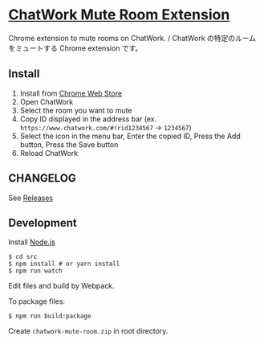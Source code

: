 # [ChatWork Mute Room Extension](https://github.com/chocoby/chatwork-mute-room-extension)

Chrome extension to mute rooms on ChatWork. / ChatWork の特定のルームをミュートする Chrome extension です。

## Install

1. Install from [Chrome Web Store](https://chrome.google.com/webstore/detail/chatwork-mute-room/hnilammhfaleikbmmobhedpohmkbonab)
1. Open ChatWork
1. Select the room you want to mute
1. Copy ID displayed in the address bar (ex. `https://www.chatwork.com/#!rid1234567` -> `1234567`)
1. Select the icon in the menu bar, Enter the copied ID, Press the Add button, Press the Save button
1. Reload ChatWork

## CHANGELOG

See [Releases](https://github.com/chocoby/chatwork-mute-room-extension/releases)

## Development

Install [Node.js](https://nodejs.org/en/download/)

```
$ cd src
$ npm install # or yarn install
$ npm run watch
```

Edit files and build by Webpack.

To package files:

```
$ npm run build:package
```

Create `chatwork-mute-room.zip` in root directory.
